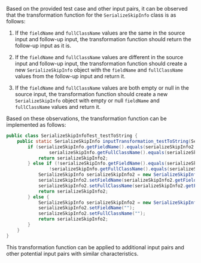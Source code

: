 Based on the provided test case and other input pairs, it can be observed that the transformation function for the `SerializeSkipInfo` class is as follows:

1. If the `fieldName` and `fullClassName` values are the same in the source input and follow-up input, the transformation function should return the follow-up input as it is.

2. If the `fieldName` and `fullClassName` values are different in the source input and follow-up input, the transformation function should create a new `SerializeSkipInfo` object with the `fieldName` and `fullClassName` values from the follow-up input and return it.

3. If the `fieldName` and `fullClassName` values are both empty or null in the source input, the transformation function should create a new `SerializeSkipInfo` object with empty or null `fieldName` and `fullClassName` values and return it.

Based on these observations, the transformation function can be implemented as follows:

```java
public class SerializeSkipInfoTest_testToString {
    public static SerializeSkipInfo inputTransformation_testToString(SerializeSkipInfo serializeSkipInfo) {
        if (serializeSkipInfo.getFieldName().equals(serializeSkipInfo2.getFieldName()) &&
                serializeSkipInfo.getFullClassName().equals(serializeSkipInfo2.getFullClassName())) {
            return serializeSkipInfo2;
        } else if (!serializeSkipInfo.getFieldName().equals(serializeSkipInfo2.getFieldName()) ||
                !serializeSkipInfo.getFullClassName().equals(serializeSkipInfo2.getFullClassName())) {
            SerializeSkipInfo serializeSkipInfo2 = new SerializeSkipInfo();
            serializeSkipInfo2.setFieldName(serializeSkipInfo2.getFieldName());
            serializeSkipInfo2.setFullClassName(serializeSkipInfo2.getFullClassName());
            return serializeSkipInfo2;
        } else {
            SerializeSkipInfo serializeSkipInfo2 = new SerializeSkipInfo();
            serializeSkipInfo2.setFieldName("");
            serializeSkipInfo2.setFullClassName("");
            return serializeSkipInfo2;
        }
    }
}
```

This transformation function can be applied to additional input pairs and other potential input pairs with similar characteristics.